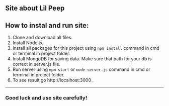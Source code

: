 
## Site about Lil Peep

## How to instal and run site:
1. Clone and download all files.
2. Install Node.js.
3. Install all packages for this project using ```npm install``` command in cmd or terminal in project folder.
4. Install MongoDB for saving data. Make sure that path for your db is correct in server.js file.
5. Run server using ```npm start``` or ```node server.js``` command in cmd or terminal in project folder.
6. To see result go http://localhost:3000 .
*************
### Good luck and use site carefully!